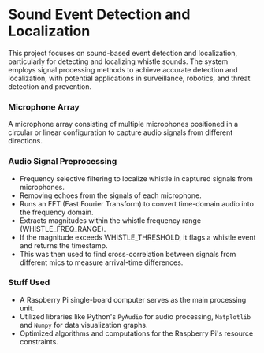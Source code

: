 # Sound Event Detection and Localization

This project focuses on sound-based event detection and localization, particularly for detecting and localizing whistle sounds. The system employs signal processing methods to achieve accurate detection and localization, with potential applications in surveillance, robotics, and threat detection and prevention.

### Microphone Array
A microphone array consisting of multiple microphones positioned in a circular or linear configuration to capture audio signals from different directions.

### Audio Signal Preprocessing
- Frequency selective filtering to localize whistle in captured signals from microphones.
- Removing echoes from the signals of each microphone.
- Runs an FFT (Fast Fourier Transform) to convert time-domain audio into the frequency domain.
- Extracts magnitudes within the whistle frequency range (WHISTLE_FREQ_RANGE).
- If the magnitude exceeds WHISTLE_THRESHOLD, it flags a whistle event and returns the timestamp.
- This was then used to find cross-correlation between signals from different mics to measure arrival-time differences.

### Stuff Used
- A Raspberry Pi single-board computer serves as the main processing unit.
- Utilized libraries like Python's `PyAudio` for audio processing, `Matplotlib` and `Numpy` for data visualization graphs. 
- Optimized algorithms and computations for the Raspberry Pi's resource constraints.



